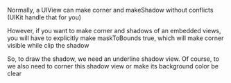 Normally, a UIView can make corner and makeShadow without conflicts (UIKit handle that for you)

However, if you want to make corner and shadows of an embedded views, you will have to explicitly make maskToBounds true, which will make corner visible while clip the shadow

So, to draw the shadow, we need an underline shadow view. Of course, to we also need to corner this shadow view or make its background color be clear

